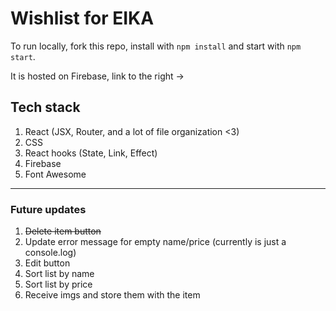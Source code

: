 # Wishlist for EIKA

To run locally, fork this repo, install with `npm install` and start with `npm start`.

It is hosted on Firebase, link to the right ->

## Tech stack

1. React (JSX, Router, and a lot of file organization <3)
2. CSS
3. React hooks (State, Link, Effect)
4. Firebase
5. Font Awesome


------------------------------------------------------------------

### Future updates

1. ~~Delete item button~~
2. Update error message for empty name/price (currently is just a console.log)
3. Edit button
4. Sort list by name
5. Sort list by price
6. Receive imgs and store them with the item
